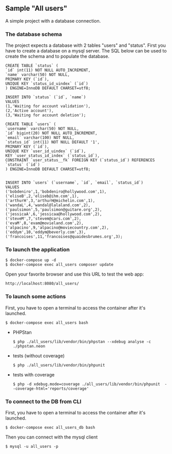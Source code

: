 ## Sample "All users"

A simple project with a database connection.

### The database schema

The project expects a database with 2 tables "users" and "status".
First you have to create a database on a mysql server.
The SQL below can be used to create the schema and to populate the database.

```
CREATE TABLE `status` (
`id` int(11) NOT NULL AUTO_INCREMENT,
`name` varchar(50) NOT NULL,
PRIMARY KEY (`id`),
UNIQUE KEY `status_id_uindex` (`id`)
) ENGINE=InnoDB DEFAULT CHARSET=utf8;

INSERT INTO `status` (`id`, `name`)
VALUES
(1,'Waiting for account validation'),
(2,'Active account'),
(3,'Waiting for account deletion');

CREATE TABLE `users` (
`username` varchar(50) NOT NULL,
`id` bigint(20) NOT NULL AUTO_INCREMENT,
`email` varchar(100) NOT NULL,
`status_id` int(11) NOT NULL DEFAULT '1',
PRIMARY KEY (`id`),
UNIQUE KEY `user_id_uindex` (`id`),
KEY `user_status_id_index` (`status_id`),
CONSTRAINT `user_status__fk` FOREIGN KEY (`status_id`) REFERENCES `status` (`id`)
) ENGINE=InnoDB DEFAULT CHARSET=utf8;


INSERT INTO `users` (`username`, `id`, `email`, `status_id`)
VALUES
('bobdeniro',1,'bobdeniro@hollywood.com',1),
('eliseB',2,'eliseb@ihm.com',1),
('arthurH',3,'arthurH@michelin.com',1),
('wandaL',4,'wandal@lalaland.com',2),
('paulsimon',5,'paulsimon@guitare.org',2),
('jessicaA',6,'jessicaa@hollywood.com',2),
('steveM',7,'stevem@cars.com',2),
('evaM',8,'evam@movieland.com',2),
('alpacino',9,'alpacino@moviecountry.com',2),
('eddym',10,'eddym@beverly.com',3),
('francoises',11,'francoises@quaidesbrumes.org',3);
```

### To launch the application

```
$ docker-compose up -d 
$ docker-compose exec all_users composer update
```

Open your favorite browser and use this URL to test the web app:

`http://localhost:8080/all_users/`


### To launch some actions

First, you have to open a terminal to access the container after it's launched.

`$ docker-compose exec all_users bash`


- PHPStan 

    `$ php ./all_users/lib/vendor/bin/phpstan --xdebug analyse -c ./phpstan.neon`

- tests (without coverage)

    `$ php ./all_users/lib/vendor/bin/phpunit`

- tests with coverage

    `$ php -d xdebug.mode=coverage ./all_users/lib/vendor/bin/phpunit  --coverage-html='reports/coverage'`

### To connect to the DB from CLI

First, you have to open a terminal to access the container after it's launched.

`$ docker-compose exec all_users_db bash`

Then you can connect with the mysql client

`$ mysql -u all_users -p`